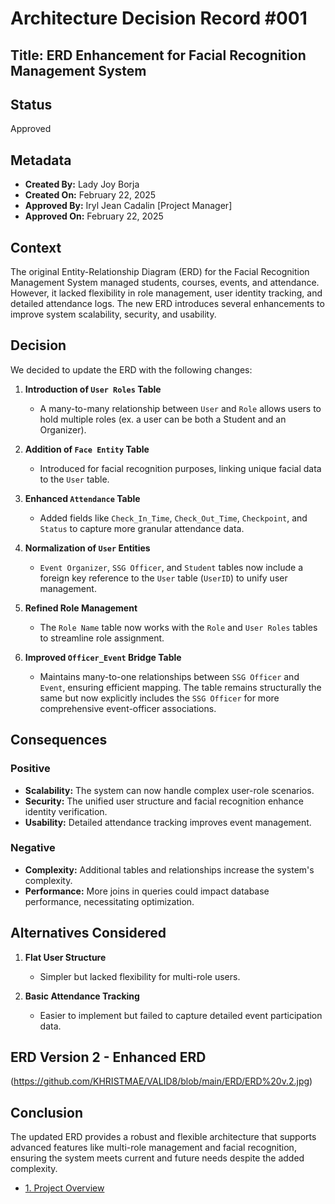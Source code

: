 # Architecture Decision Record #001

## Title: ERD Enhancement for Facial Recognition Management System

## Status

Approved

## Metadata

- **Created By:** Lady Joy Borja 
- **Created On:** February 22, 2025
- **Approved By:** Iryl Jean Cadalin [Project Manager]
- **Approved On:** February 22, 2025

## Context

The original Entity-Relationship Diagram (ERD) for the Facial Recognition Management System managed students, courses, events, and attendance. However, it lacked flexibility in role management, user identity tracking, and detailed attendance logs. The new ERD introduces several enhancements to improve system scalability, security, and usability.

## Decision

We decided to update the ERD with the following changes:

1. **Introduction of `User Roles` Table**

   - A many-to-many relationship between `User` and `Role` allows users to hold multiple roles (ex. a user can be both a Student and an Organizer).

2. **Addition of `Face Entity` Table**

   - Introduced for facial recognition purposes, linking unique facial data to the `User` table.

3. **Enhanced `Attendance` Table**

   - Added fields like `Check_In_Time`, `Check_Out_Time`, `Checkpoint`, and `Status` to capture more granular attendance data.

4. **Normalization of `User` Entities**

   - `Event Organizer`, `SSG Officer`, and `Student` tables now include a foreign key reference to the `User` table (`UserID`) to unify user management.

5. **Refined Role Management**

   - The `Role Name` table now works with the `Role` and `User Roles` tables to streamline role assignment.

6. **Improved `Officer_Event` Bridge Table**

   - Maintains many-to-one relationships between `SSG Officer` and `Event`, ensuring efficient mapping. The table remains structurally the same but now explicitly includes the `SSG Officer` for more comprehensive event-officer associations.

## Consequences

### Positive

- **Scalability:** The system can now handle complex user-role scenarios.
- **Security:** The unified user structure and facial recognition enhance identity verification.
- **Usability:** Detailed attendance tracking improves event management.

### Negative

- **Complexity:** Additional tables and relationships increase the system's complexity.
- **Performance:** More joins in queries could impact database performance, necessitating optimization.

## Alternatives Considered

1. **Flat User Structure**

   - Simpler but lacked flexibility for multi-role users.

2. **Basic Attendance Tracking**

   - Easier to implement but failed to capture detailed event participation data.

## ERD Version 2 - Enhanced ERD
(https://github.com/KHRISTMAE/VALID8/blob/main/ERD/ERD%20v.2.jpg)
## Conclusion

The updated ERD provides a robust and flexible architecture that supports advanced features like multi-role management and facial recognition, ensuring the system meets current and future needs despite the added complexity.

- [1. Project Overview](#1-project-overview)

